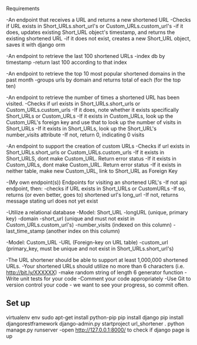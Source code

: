 Requirements

-An endpoint that receives a URL and returns a new shortened URL
   -Checks if URL exists in Short_URLs.short_url's or Custom_URLs.custom_url's
   -if it does, updates existing Short_URL object's timestamp, and returns the existing shortened URL
   -if it does not exist, creates a new Short_URL object, saves it with django orm

-An endpoint to retrieve the last 100 shortened URLs
   -index db by timestamp
   -return last 100 according to that index

-An endpoint to retrieve the top 10 most popular shortened domains in the past month
   -groups urls by domain and returns total of each (for the top ten)

-An endpoint to retrieve the number of times a shortened URL has been visited.
   -Checks if url exists in Short_URLs.short_urls or Custom_URLs.custom_urls
   -If it does, note whether it exists specifically Short_URLs or Custom_URLs
      -If it exists in Custom_URLs, look up the Custom_URL's foreign key and use that to look up the number of visits in Short_URLs
      -If it exists in Short_URLs, look up the Short_URL's number_visits attribute
   -If not, return 0, indicating 0 visits

-An endpoint to support the creation of custom URLs
   -Checks if url exists in Short_URLs.short_urls or Custom_URLs.custom_urls
   -If it exists in Short_URLS, dont make Custom_URL. Return error status
   -If it exists in Custom_URLs, dont make Custom_URL. Return error status
   -If it exists in neither table, make new Custom_URL, link to Short_URL as Foreign Key 

-(My own endpoint(s)) Endpoints for visiting an shortened URL's
   -If not api endpoint, then:
      -checks if URL exists in Short_URLs or CustomURLs
      -If so, returns (or even better, goes to) shortened url's long_url
      -If not, returns message stating url does not yet exist 
   

-Utilize a relational database
   -Model: Short_URL
      -longURL (unique, primary key)
      -domain
      -short_url (unique and must not exist in Custom_URLs.custom_url's)
      -number_visits (indexed on this column)
      -last_time_stamp (another index on this column)

   -Model: Custom_URL
      -URL (Foreign-key on URL table)
      -custom_url (primary_key, must be unique and not exist in Short_URLs.short_url's)

-The URL shortener should be able to support at least 1,000,000 shortened URLs.
-Your shortened URLs should utilize no more than 6 characters (i.e. http://bit.ly/XXXXXX)
   -make random string of length 6 generator function
-Write unit tests for your code
-Comment your code appropriately
-Use Git to version control your code - we want to see your progress, so commit often.


Set up
------

virtualenv env
sudo apt-get install python-pip
pip install django
pip install djangorestframework
django-admin.py startproject url_shortener .
python manage.py runserver
  -open http://127.0.0.1:8000/ to check if django page is up

